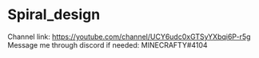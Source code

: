 # Spiral_design
Channel link: https://youtube.com/channel/UCY6udc0xGTSyYXbqi6P-r5g
Message me through discord if needed: MINECRAFTY#4104
